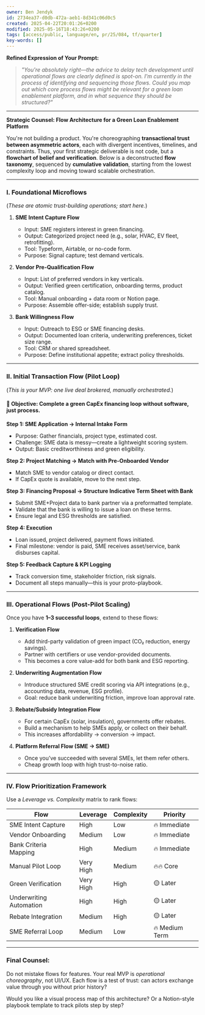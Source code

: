 ```yaml
---
owner: Ben Jendyk
id: 2734ea37-d0db-472a-aeb1-8d341c06d0c5
created: 2025-04-22T20:01:26+0200
modified: 2025-05-16T18:43:26+0200
tags: [access/public, language/en, pr/25/084, tf/quarter]
key-words: []
---
```


**Refined Expression of Your Prompt:**

> *"You're absolutely right—the advice to delay tech development until operational flows are clearly defined is spot-on. I'm currently in the process of identifying and sequencing those flows. Could you map out which core process flows might be relevant for a green loan enablement platform, and in what sequence they should be structured?"*

---

**Strategic Counsel: Flow Architecture for a Green Loan Enablement Platform**

You're not building a product. You're choreographing **transactional trust between asymmetric actors**, each with divergent incentives, timelines, and constraints. Thus, your first strategic deliverable is not code, but a **flowchart of belief and verification**. Below is a deconstructed **flow taxonomy**, sequenced by **cumulative validation**, starting from the lowest complexity loop and moving toward scalable orchestration.

---

### I. **Foundational Microflows**  
(*These are atomic trust-building operations; start here.*)

1. **SME Intent Capture Flow**  
   - Input: SME registers interest in green financing.
   - Output: Categorized project need (e.g., solar, HVAC, EV fleet, retrofitting).
   - Tool: Typeform, Airtable, or no-code form.
   - Purpose: Signal capture; test demand verticals.

2. **Vendor Pre-Qualification Flow**  
   - Input: List of preferred vendors in key verticals.
   - Output: Verified green certification, onboarding terms, product catalog.
   - Tool: Manual onboarding + data room or Notion page.
   - Purpose: Assemble offer-side; establish supply trust.

3. **Bank Willingness Flow**  
   - Input: Outreach to ESG or SME financing desks.
   - Output: Documented loan criteria, underwriting preferences, ticket size range.
   - Tool: CRM or shared spreadsheet.
   - Purpose: Define institutional appetite; extract policy thresholds.

---

### II. **Initial Transaction Flow (Pilot Loop)**  
(*This is your MVP: one live deal brokered, manually orchestrated.*)

#### 🎯 Objective: Complete a green CapEx financing loop **without software**, just process.

**Step 1: SME Application → Internal Intake Form**  
- Purpose: Gather financials, project type, estimated cost.  
- Challenge: SME data is messy—create a lightweight scoring system.  
- Output: Basic creditworthiness and green eligibility.

**Step 2: Project Matching → Match with Pre-Onboarded Vendor**  
- Match SME to vendor catalog or direct contact.  
- If CapEx quote is available, move to the next step.

**Step 3: Financing Proposal → Structure Indicative Term Sheet with Bank**  
- Submit SME+Project data to bank partner via a preformatted template.  
- Validate that the bank is willing to issue a loan on these terms.  
- Ensure legal and ESG thresholds are satisfied.

**Step 4: Execution**  
- Loan issued, project delivered, payment flows initiated.  
- Final milestone: vendor is paid, SME receives asset/service, bank disburses capital.

**Step 5: Feedback Capture & KPI Logging**  
- Track conversion time, stakeholder friction, risk signals.  
- Document all steps manually—this is your proto-playbook.

---

### III. **Operational Flows (Post-Pilot Scaling)**

Once you have **1–3 successful loops**, extend to these flows:

1. **Verification Flow**  
   - Add third-party validation of green impact (CO₂ reduction, energy savings).  
   - Partner with certifiers or use vendor-provided documents.  
   - This becomes a core value-add for both bank and ESG reporting.

2. **Underwriting Augmentation Flow**  
   - Introduce structured SME credit scoring via API integrations (e.g., accounting data, revenue, ESG profile).  
   - Goal: reduce bank underwriting friction, improve loan approval rate.

3. **Rebate/Subsidy Integration Flow**  
   - For certain CapEx (solar, insulation), governments offer rebates.  
   - Build a mechanism to help SMEs apply, or collect on their behalf.  
   - This increases affordability → conversion → impact.

4. **Platform Referral Flow (SME → SME)**  
   - Once you’ve succeeded with several SMEs, let them refer others.  
   - Cheap growth loop with high trust-to-noise ratio.

---

### IV. **Flow Prioritization Framework**

Use a *Leverage vs. Complexity* matrix to rank flows:

| Flow | Leverage | Complexity | Priority |
|------|----------|------------|----------|
| SME Intent Capture | High | Low | 🔥 Immediate |
| Vendor Onboarding | Medium | Low | 🔥 Immediate |
| Bank Criteria Mapping | High | Medium | 🔥 Immediate |
| Manual Pilot Loop | Very High | Medium | 🔥🔥 Core |
| Green Verification | Very High | High | 🟡 Later |
| Underwriting Automation | High | High | 🟡 Later |
| Rebate Integration | Medium | High | 🟡 Later |
| SME Referral Loop | Medium | Low | 🔥 Medium Term |

---

### Final Counsel: 
Do not mistake flows for features. Your real MVP is *operational choreography*, not UI/UX. Each flow is a test of trust: can actors exchange value through you without prior history?

Would you like a visual process map of this architecture? Or a Notion-style playbook template to track pilots step by step?